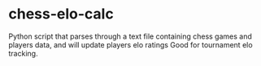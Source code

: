 # chess-elo-calc
Python script that parses through a text file containing chess games and players data, and will update players elo ratings
Good for tournament elo tracking.
